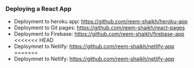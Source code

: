 ### Deploying a React App 

- Deployment to heroku app: https://github.com/reem-shaikh/heroku-app
- Deployment to Git pages: https://github.com/reem-shaikh/react-pages
- Deployment to Firebase: https://github.com/reem-shaikh/firebase-app
<<<<<<< HEAD
- Deploymnet to Netlify: https://github.com/reem-shaikh/netlify-app
=======
- Deploymnet to Netlify: https://github.com/reem-shaikh/netlify-app
>>>>>>> 





